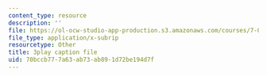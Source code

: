 ```yaml
---
content_type: resource
description: ''
file: https://ol-ocw-studio-app-production.s3.amazonaws.com/courses/7-01sc-fundamentals-of-biology-fall-2011/70bccb777a63ab73ab891d72be194d7f_zLGHH9Rwvlw.srt
file_type: application/x-subrip
resourcetype: Other
title: 3play caption file
uid: 70bccb77-7a63-ab73-ab89-1d72be194d7f
---
```

